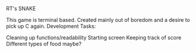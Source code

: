 RT's SNAKE

This game is terminal based. Created mainly out of boredom and a desire to pick up C again.
Development Tasks:

Cleaning up functions/readability
Starting screen
Keeping track of score
Different types of food maybe?
